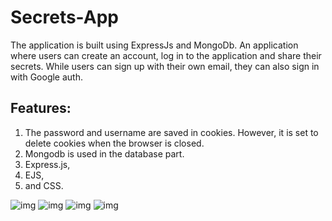# Secrets-App
The application is built using ExpressJs and MongoDb. An application where users can create an account, log in to the application and share their secrets. 
While users can sign up with their own email, they can also sign in with Google auth.

## Features:
1) The password and username are saved in cookies. However, it is set to delete cookies when the browser is closed.
2) Mongodb is used in the database part.
3) Express.js, 
4) EJS, 
5) and CSS.

![img]( https://i.ibb.co/ZJrthMn/s1.png)
![img]( https://i.ibb.co/sQd3s1R/s2.png)
![img]( https://i.ibb.co/V2ggMhs/s3.png)
![img]( https://i.ibb.co/9ZKCJd2/s4.png)



